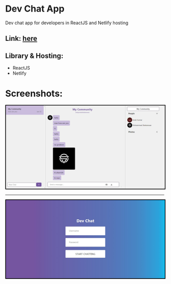 # Dev Chat App
Dev chat app for developers in ReactJS and Netlify hosting

## Link: [here](https://dev-chat-app.netlify.app)

## Library & Hosting:
- ReactJS 
- Netlify

# Screenshots:
  <p align="center">
	<kbd>
		<img src="https://github.com/mshahanwaz/dev-chat-app/blob/master/screenshots/1.jpeg" width=600px style="border: 2px solid black;">
	</kbd>
  </p>
  <hr/>
  <p align="center">
	<kbd>
		<img src="https://github.com/mshahanwaz/dev-chat-app/blob/master/screenshots/2.jpeg" width=600px style="border: 2px solid black;">
	</kbd>
  </p>
